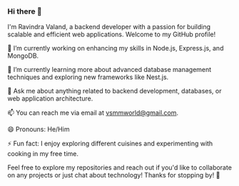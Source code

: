 ### Hi there 👋

I'm Ravindra Valand, a backend developer with a passion for building scalable and efficient web applications. Welcome to my GitHub profile!

🔭 I’m currently working on enhancing my skills in Node.js, Express.js, and MongoDB.

🌱 I’m currently learning more about advanced database management techniques and exploring new frameworks like Nest.js.

💬 Ask me about anything related to backend development, databases, or web application architecture.

📫 You can reach me via email at [vsmmworld@gmail.com](mailto:vsmmworld@gmail.com).

😄 Pronouns: He/Him

⚡ Fun fact: I enjoy exploring different cuisines and experimenting with cooking in my free time.

Feel free to explore my repositories and reach out if you'd like to collaborate on any projects or just chat about technology! Thanks for stopping by! 🚀

